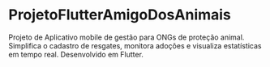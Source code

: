 # ProjetoFlutterAmigoDosAnimais
Projeto de Aplicativo mobile de gestão para ONGs de proteção animal. Simplifica o cadastro de resgates, monitora adoções e visualiza estatísticas em tempo real. Desenvolvido em Flutter.
